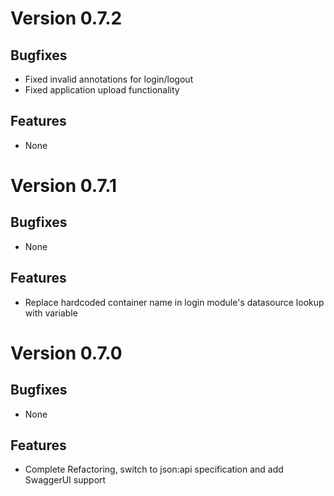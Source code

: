 # Version 0.7.2

## Bugfixes

* Fixed invalid annotations for login/logout
* Fixed application upload functionality

## Features

* None

# Version 0.7.1

## Bugfixes

* None

## Features

* Replace hardcoded container name in login module's datasource lookup with variable

# Version 0.7.0

## Bugfixes

* None

## Features

* Complete Refactoring, switch to json:api specification and add SwaggerUI support
